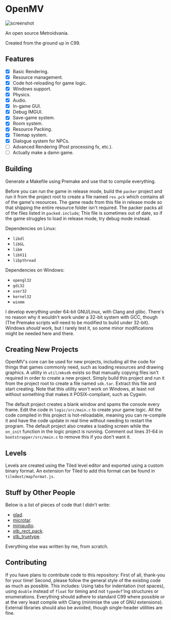# OpenMV

![screenshot](https://raw.githubusercontent.com/veridisquot/openmv/master/media/001.png)

An open source Metroidvania.

Created from the ground up in C99.

## Features
 - [x] Basic Rendering.
 - [x] Resource management.
 - [x] Code hot-reloading for game logic.
 - [x] Windows support.
 - [x] Physics.
 - [x] Audio.
 - [x] In-game GUI.
 - [x] Debug IMGUI.
 - [x] Save-game system.
 - [x] Room system.
 - [x] Resource Packing.
 - [x] Tilemap system.
 - [x] Dialogue system for NPCs.
 - [ ] Advanced Rendering (Post processing fx, etc.).
 - [ ] Actually make a damn game.

## Building
Generate a Makefile using Premake and use that to compile everything.

Before you can run the game in release mode, build the `packer` project and run
it from the project root to create a file named `res.pck` which contains all of
the game's resources. The game reads from this file in release mode so that
shipping the entire resource folder isn't required. The packer packs all of
the files listed in `packed.include`; This file is sometimes out of date,
so if the game struggles to load in release mode, try debug mode instead.

Dependencies on Linux:
 - `libdl`
 - `libGL`
 - `libm`
 - `libX11`
 - `libpthread`

Dependencies on Windows:
 - `opengl32`
 - `gdi32`
 - `user32`
 - `kernel32`
 - `winmm`

I develop everything under 64-bit GNU/Linux, with Clang and glibc. There's no
reason why it wouldn't work under a 32-bit system with GCC, though (The Premake
scripts will need to be modified to build under 32-bit). Windows *should* work,
but I rarely test it, so some minor modifications might be needed here and there.

## Creating New Projects
OpenMV's core can be used for new projects, including all the code for things
that games commonly need, such as loading resources and drawing graphics. A
utility in `util/mksdk` exists so that manually copying files isn't required
in order to create a new project. Simply build this project and run it from
the project root to create a file named `sdk.tar`. Extract this file and
start creating. Note that this utility won't work on Windows, at least
not without something that makes it POSIX-compliant, such as Cygwin.

The default project creates a blank window and spams the console every
frame. Edit the code in `logic/src/main.c` to create your game logic. All the
code compiled in this project is hot-reloadable, meaning you can re-compile
it and have the code update in real time without needing to restart the program.
The default project also creates a loading screen while the `on_init` function
in the logic project is running. Comment out lines 31-64 in
`bootstrapper/src/main.c` to remove this if you don't want it.

## Levels
Levels are created using the Tiled level editor and exported using a custom binary
format. An extension for Tiled to add this format can be found in
`tiledext/mapformat.js`.

## Stuff by Other People
Below is a list of pieces of code that I didn't write:
 - [glad](https://github.com/Dav1dde/glad).
 - [microtar](https://github.com/rxi/microtar).
 - [miniaudio](https://miniaud.io/index.html).
 - [stb_rect_pack](https://github.com/nothings/stb/blob/master/stb_rect_pack.h).
 - [stb_truetype](https://github.com/nothings/stb/blob/master/stb_truetype.h).

Everything else was written by me, from scratch.

## Contributing
If you have plans to contribute code to this repository: First of all, thank-you
for your time! Second, please follow the general style of the existing code as
much as possible. This includes: Using tabs for indentation (not spaces), using
`double` instead of `float` for timing and not `typedef`'ing structures or
enumerations. Everything should adhere to standard C99 where possible or at
the very least compile with Clang (minimise the use of GNU extensions). External
libraries should also be avoided, though single-header utilities are fine.
